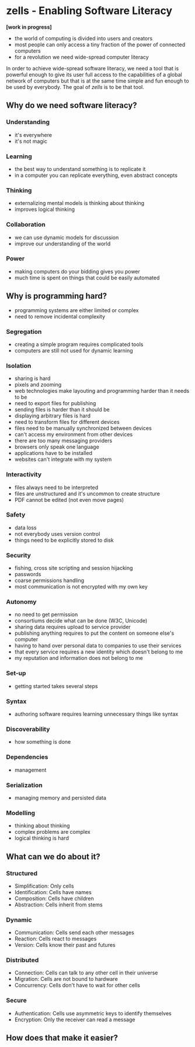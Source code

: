 # zells - Enabling Software Literacy

**[work in progress]**

- the world of computing is divided into users and creators
- most people can only access a tiny fraction of the power of connected computers
- for a revolution we need wide-spread computer literacy

In order to achieve wide-spread software literacy, we need a tool that is powerful enough to give its user full access to the capabilities of a global network of computers but that is at the same time simple and fun enough to be used by everybody. The goal of *zells* is to be that tool.


## Why do we need software literacy?

### Understanding

- it's everywhere
- it's not magic

### Learning

- the best way to understand something is to replicate it
- in a computer you can replicate everything, even abstract concepts

### Thinking

- externalizing mental models is thinking about thinking
- improves logical thinking

### Collaboration

- we can use dynamic models for discussion
- improve our understanding of the world

### Power

- making computers do your bidding gives you power
- much time is spent on things that could be easily automated


## Why is programming hard?

- programming systems are either limited or complex
- need to remove incidental complexity

### Segregation

- creating a simple program requires complicated tools
- computers are still not used for dynamic learning

### Isolation

- sharing is hard
- pixels and zooming
- web technologies make layouting and programming harder than it needs to be
- need to export files for publishing
- sending files is harder than it should be
- displaying arbitrary files is hard
- need to transform files for different devices
- files need to be manually synchronized between devices
- can't access my environment from other devices
- there are too many messaging providers
- browsers only speak one language
- applications have to be installed
- websites can't integrate with my system

### Interactivity

- files always need to be interpreted
- files are unstructured and it's uncommon to create structure
- PDF cannot be edited (not even move pages)

### Safety

- data loss
- not everybody uses version control
- things need to be explicitly stored to disk

### Security

- fishing, cross site scripting and session hijacking
- passwords
- coarse permissions handling
- most communication is not encrypted with my own key

### Autonomy

- no need to get permission
- consortiums decide what can be done (W3C, Unicode)
- sharing data requires upload to service provider
- publishing anything requires to put the content on someone else's computer
- having to hand over personal data to companies to use their services
- that every service requires a new identity which doesn't belong to me
- my reputation and information does not belong to me

### Set-up

- getting started takes several steps

### Syntax

- authoring software requires learning unnecessary things like syntax

### Discoverability

- how something is done

### Dependencies

- management

### Serialization

- managing memory and persisted data

### Modelling

- thinking about thinking
- complex problems are complex
- logical thinking is hard


## What can we do about it?

### Structured

- Simplification: Only cells
- Identification: Cells have names
- Composition: Cells have children
- Abstraction: Cells inherit from stems

### Dynamic

- Communication: Cells send each other messages
- Reaction: Cells react to messages
- Version: Cells know their past and futures

### Distributed

- Connection: Cells can talk to any other cell in their universe
- Migration: Cells are not bound to hardware
- Concurrency: Cells don't have to wait for other cells

### Secure

- Authentication: Cells use asymmetric keys to identify themselves
- Encryption: Only the receiver can read a message


## How does that make it easier?